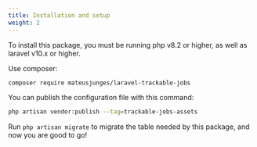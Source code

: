 ```yaml
---
title: Installation and setup
weight: 2
---
```


To install this package, you must be running php v8.2 or higher, as well as laravel v10.x or higher.

Use composer:
```bash
composer require mateusjunges/laravel-trackable-jobs
```

You can publish the configuration file with this command:

```bash
php artisan vendor:publish --tag=trackable-jobs-assets
```

Run `php artisan migrate` to migrate the table needed by this package, and now you are good to go!
